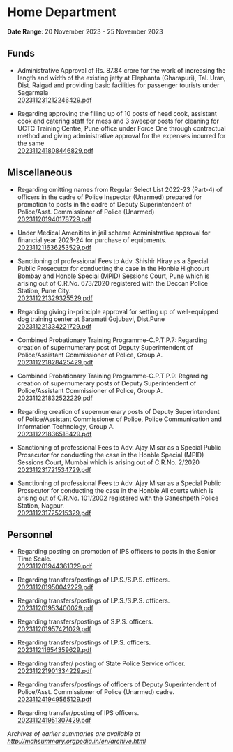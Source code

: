 # Home Department

**Date Range**: 20 November 2023 - 25 November 2023


## Funds
- Administrative Approval of Rs. 87.84 crore for the work of increasing the length and width of the existing jetty at Elephanta (Gharapuri), Tal. Uran, Dist. Raigad and providing basic facilities for passenger tourists under Sagarmala\
  [202311231212246429.pdf](https://gr.maharashtra.gov.in/Site/Upload/Government%20Resolutions/English/202311231212246429.pdf)

- Regarding approving the filling up of 10 posts of head cook, assistant cook and catering staff for mess and 3 sweeper posts for cleaning for UCTC Training Centre, Pune office under Force One through contractual method and giving administrative approval for the expenses incurred for the same\
  [202311241808446829.pdf](https://gr.maharashtra.gov.in/Site/Upload/Government%20Resolutions/English/202311241808446829.pdf)

## Miscellaneous
- Regarding omitting names from Regular Select List 2022-23 (Part-4) of officers in the cadre of Police Inspector (Unarmed) prepared for promotion to posts in the cadre of Deputy Superintendent of Police/Asst. Commissioner of Police (Unarmed)\
  [202311201940178729.pdf](https://gr.maharashtra.gov.in/Site/Upload/Government%20Resolutions/English/202311201940178729.pdf)

- Under Medical Amenities in jail scheme Administrative approval for financial year 2023-24 for purchase of equipments.\
  [202311211636253529.pdf](https://gr.maharashtra.gov.in/Site/Upload/Government%20Resolutions/English/202311211636253529.pdf)

- Sanctioning of professional Fees to Adv. Shishir Hiray as a Special Public Prosecutor for conducting the case in the Honble Highcourt Bombay and Honble Special (MPID) Sessions Court, Pune which is arising out of C.R.No. 673/2020 registered with the Deccan Police Station, Pune City.\
  [202311221329325529.pdf](https://gr.maharashtra.gov.in/Site/Upload/Government%20Resolutions/English/202311221329325529.pdf)

- Regarding giving in-principle approval for setting up of well-equipped dog training center at Baramati Gojubavi, Dist.Pune\
  [202311221334221729.pdf](https://gr.maharashtra.gov.in/Site/Upload/Government%20Resolutions/English/202311221334221729.pdf)

- Combined Probationary Training Programme-C.P.T.P.7: Regarding creation of supernumerary post of Deputy Superintendent of Police/Assistant Commissioner of Police, Group A.\
  [202311221828425429.pdf](https://gr.maharashtra.gov.in/Site/Upload/Government%20Resolutions/English/202311221828425429.pdf)

- Combined Probationary Training Programme-C.P.T.P.9: Regarding creation of supernumerary posts of Deputy Superintendent of Police/Assistant Commissioner of Police, Group A.\
  [202311221832522229.pdf](https://gr.maharashtra.gov.in/Site/Upload/Government%20Resolutions/English/202311221832522229.pdf)

- Regarding creation of supernumerary posts of Deputy Superintendent of Police/Assistant Commissioner of Police, Police Communication and Information Technology, Group A.\
  [202311221836518429.pdf](https://gr.maharashtra.gov.in/Site/Upload/Government%20Resolutions/English/202311221836518429.pdf)

- Sanctioning of professional Fees to Adv. Ajay Misar as a Special Public Prosecutor for conducting the case in the Honble Special (MPID) Sessions Court, Mumbai which is arising out of C.R.No. 2/2020\
  [202311231721534729.pdf](https://gr.maharashtra.gov.in/Site/Upload/Government%20Resolutions/English/202311231721534729.pdf)

- Sanctioning of professional Fees to Adv. Ajay Misar as a Special Public Prosecutor for conducting the case in the Honble All courts which is arising out of C.R.No. 101/2002 registered with the Ganeshpeth Police Station, Nagpur.\
  [202311231725215329.pdf](https://gr.maharashtra.gov.in/Site/Upload/Government%20Resolutions/English/202311231725215329.pdf)

## Personnel
- Regarding posting on promotion of IPS officers to posts in the Senior Time Scale.\
  [202311201944361329.pdf](https://gr.maharashtra.gov.in/Site/Upload/Government%20Resolutions/English/202311201944361329.pdf)

- Regarding transfers/postings of I.P.S./S.P.S. officers.\
  [202311201950042229.pdf](https://gr.maharashtra.gov.in/Site/Upload/Government%20Resolutions/English/202311201950042229.pdf)

- Regarding transfers/postings of I.P.S./S.P.S. officers.\
  [202311201953400029.pdf](https://gr.maharashtra.gov.in/Site/Upload/Government%20Resolutions/English/202311201953400029.pdf)

- Regarding transfers/postings of S.P.S. officers.\
  [202311201957421029.pdf](https://gr.maharashtra.gov.in/Site/Upload/Government%20Resolutions/English/202311201957421029.pdf)

- Regarding transfers/postings of I.P.S. officers.\
  [202311211654359629.pdf](https://gr.maharashtra.gov.in/Site/Upload/Government%20Resolutions/English/202311211654359629.pdf)

- Regarding transfer/ posting of State Police Service officer.\
  [202311221901334229.pdf](https://gr.maharashtra.gov.in/Site/Upload/Government%20Resolutions/English/202311221901334229.pdf)

- Regarding transfers/postings of officers of Deputy Superintendent of Police/Asst. Commissioner of Police (Unarmed) cadre.\
  [202311241949565129.pdf](https://gr.maharashtra.gov.in/Site/Upload/Government%20Resolutions/English/202311241949565129.pdf)

- Regarding transfer/posting of IPS officers.\
  [202311241951307429.pdf](https://gr.maharashtra.gov.in/Site/Upload/Government%20Resolutions/English/202311241951307429.pdf)


*Archives of earlier summaries are available at http://mahsummary.orgpedia.in/en/archive.html*